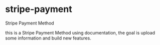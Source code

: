 # stripe-payment
Stripe Payment Method 

this is a Stripe Payment Method using documentation, the goal is upload some information and build new features. 
